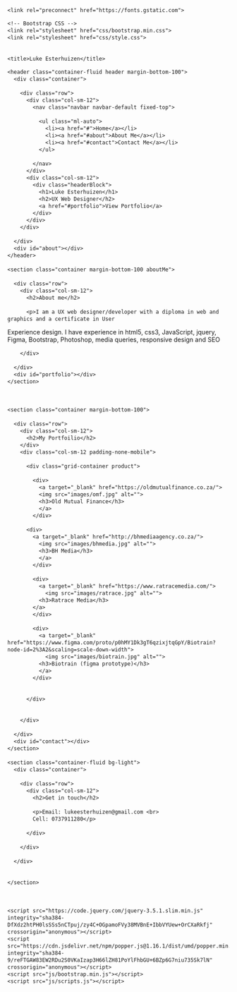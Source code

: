 <!doctype html>
<html lang="en">
  <head>
    <!-- Required meta tags -->
    <meta charset="utf-8">
    <meta name="viewport" content="width=device-width, initial-scale=1, shrink-to-fit=no">

    <link rel="preconnect" href="https://fonts.gstatic.com">
  <link href="https://fonts.googleapis.com/css2?family=Montserrat:wght@300;800&display=swap" rel="stylesheet">
    <script src="https://kit.fontawesome.com/77cac3d44e.js" crossorigin="anonymous"></script>

    <!-- Bootstrap CSS -->
    <link rel="stylesheet" href="css/bootstrap.min.css">
    <link rel="stylesheet" href="css/style.css">


    <title>Luke Esterhuizen</title>
  </head>
  <body>

    <header class="container-fluid header margin-bottom-100">
      <div class="container">

        <div class="row">
          <div class="col-sm-12">
            <nav class="navbar navbar-default fixed-top">

              <ul class="ml-auto">
                <li><a href="#">Home</a></li>
                <li><a href="#about">About Me</a></li>
                <li><a href="#contact">Contact Me</a></li>
              </ul>

            </nav>
          </div>
          <div class="col-sm-12">
            <div class="headerBlock">
              <h1>Luke Esterhuizen</h1>
              <h2>UX Web Designer</h2>
              <a href="#portfolio">View Portfolio</a>
            </div>
          </div>
        </div>

      </div>
      <div id="about"></div>
    </header>

    <section class="container margin-bottom-100 aboutMe">

      <div class="row">
        <div class="col-sm-12">
          <h2>About me</h2>

          <p>I am a UX web designer/developer with a diploma in web and graphics and a certificate in User
Experience design. I have experience in html5, css3, JavaScript, jquery, Figma, Bootstrap, Photoshop,
media queries, responsive design and SEO</p>

        </div>

      </div>
      <div id="portfolio"></div>
    </section>



    <section class="container margin-bottom-100">

      <div class="row">
        <div class="col-sm-12">
          <h2>My Portfoilio</h2>
        </div>
        <div class="col-sm-12 padding-none-mobile">

          <div class="grid-container product">

            <div>
              <a target="_blank" href="https://oldmutualfinance.co.za/">
              <img src="images/omf.jpg" alt="">
              <h3>Old Mutual Finance</h3>
              </a>
            </div>

          <div>
            <a target="_blank" href="http://bhmediaagency.co.za/">
              <img src="images/bhmedia.jpg" alt="">
              <h3>BH Media</h3>
              </a>
            </div>

            <div>
              <a target="_blank" href="https://www.ratracemedia.com/">
                <img src="images/ratrace.jpg" alt="">
              <h3>Ratrace Media</h3>
            </a>
            </div>

            <div>
              <a target="_blank" href="https://www.figma.com/proto/p0hMY1Dk3gT6qzixjtqGpY/Biotrain?node-id=2%3A2&scaling=scale-down-width">
                <img src="images/biotrain.jpg" alt="">
              <h3>Biotrain (figma prototype)</h3>
              </a>
            </div>


          </div>


        </div>

      </div>
      <div id="contact"></div>
    </section>

    <section class="container-fluid bg-light">
      <div class="container">

        <div class="row">
          <div class="col-sm-12">
            <h2>Get in touch</h2>

            <p>Email: lukeesterhuizen@gmail.com <br>
            Cell: 0737911280</p>

          </div>

        </div>

      </div>


    </section>



    <script src="https://code.jquery.com/jquery-3.5.1.slim.min.js" integrity="sha384-DfXdz2htPH0lsSSs5nCTpuj/zy4C+OGpamoFVy38MVBnE+IbbVYUew+OrCXaRkfj" crossorigin="anonymous"></script>
    <script src="https://cdn.jsdelivr.net/npm/popper.js@1.16.1/dist/umd/popper.min.js" integrity="sha384-9/reFTGAW83EW2RDu2S0VKaIzap3H66lZH81PoYlFhbGU+6BZp6G7niu735Sk7lN" crossorigin="anonymous"></script>
    <script src="js/bootstrap.min.js"></script>
    <script src="js/scripts.js"></script>

  </body>
</html>
